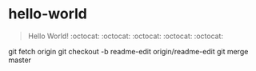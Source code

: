 hello-world
===========


>Hello World! 
>:octocat: :octocat: :octocat: :octocat: :octocat:

git fetch origin
git checkout -b readme-edit origin/readme-edit
git merge master
